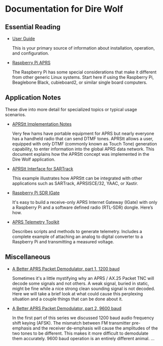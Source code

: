 # Documentation for Dire Wolf #


## Essential Reading ##
 
- [User Guide](User-Guide.pdf)

	This is your primary source of information about installation, operation, and configuration.

- [Raspberry Pi APRS](Raspberry-Pi-APRS.pdf)

	The Raspberry Pi has some special considerations that
	make it different from other generic Linux systems.
	Start here if using the Raspberry Pi, Beaglebone Black, cubieboard2, or similar single board computers.

	
## Application Notes ##

These dive into more detail for specialized topics or typical usage scenarios.


- [APRStt Implementation Notes](APRStt-Implementation-Notes.pdf)

	Very few hams have portable equipment for APRS but nearly everyone has a handheld radio that can send DTMF tones.  APRStt allows a user, equipped with only DTMF (commonly known as Touch Tone) generation capability, to enter information into the global APRS data network.
	This document explains how the APRStt concept was implemented in the Dire Wolf application.  

- [APRStt Interface for SARTrack](APRStt-Interface-for-SARTrack.pdf)

	This example illustrates how APRStt can be integrated with other applications such as SARTrack, APRSISCE/32, YAAC, or Xastir.  


- [Raspberry Pi SDR IGate](Raspberry-Pi-SDR-IGate.pdf)

	It's easy to build a receive-only APRS Internet Gateway (IGate) with only a Raspberry Pi and a software defined radio (RTL-SDR) dongle.  Here’s how.

- [APRS Telemetry Toolkit](APRS-Telemetry-Toolkit.pdf)

	Describes scripts and methods to generate telemetry.
	Includes a complete example of attaching an analog to 
	digital converter to a Raspberry Pi and transmitting 
	a measured voltage.

## Miscellaneous ##


- [A Better APRS Packet Demodulator, part 1, 1200 baud](A-Better-APRS-Packet-Demodulator-Part-1-1200-baud.pdf)

	Sometimes it's a little mystifying why an
APRS / AX.25 Packet TNC will decode some signals
and not others.  A weak signal,  buried in static,
might be fine while a nice strong clean sounding
signal is not decoded.  Here we will take a brief
look at what could cause this perplexing situation
and a couple things that can be done about it.	



- [A Better APRS Packet Demodulator, part 2, 9600 baud](A-Better-APRS-Packet-Demodulator-Part-2-9600-baud.pdf)

	In the first part of this series we discussed 1200 baud audio frequency shift keying (AFSK).  The mismatch 
	between FM 	transmitter pre-emphasis and the 
	receiver de-emphasis will 
	cause the amplitudes of the two tones to be different.
	This makes it more difficult to demodulate them accurately.
	9600 baud operation is an entirely different animal.  ...